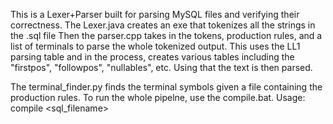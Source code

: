 This is a Lexer+Parser built for parsing MySQL files and verifying their correctness.
The Lexer.java creates an exe that tokenizes all the strings in the .sql file
Then the parser.cpp takes in the tokens, production rules, and a list of terminals to parse the whole tokenized output.
This uses the LL1 parsing table and in the process, creates various tables including the "firstpos", "followpos", "nullables", etc.
Using that the text is then parsed.

The terminal_finder.py finds the terminal symbols given a file containing the production rules.
To run the whole pipelne, use the compile.bat.
Usage: compile <sql_filename>
